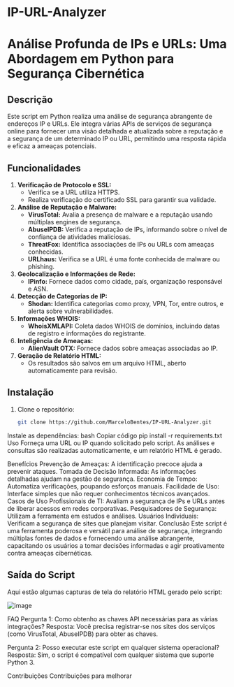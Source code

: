 # IP-URL-Analyzer
# Análise Profunda de IPs e URLs: Uma Abordagem em Python para Segurança Cibernética

## Descrição
Este script em Python realiza uma análise de segurança abrangente de endereços IP e URLs. Ele integra várias APIs de serviços de segurança online para fornecer uma visão detalhada e atualizada sobre a reputação e a segurança de um determinado IP ou URL, permitindo uma resposta rápida e eficaz a ameaças potenciais.

## Funcionalidades
1. **Verificação de Protocolo e SSL:**
   - Verifica se a URL utiliza HTTPS.
   - Realiza verificação do certificado SSL para garantir sua validade.
2. **Análise de Reputação e Malware:**
   - **VirusTotal:** Avalia a presença de malware e a reputação usando múltiplas engines de segurança.
   - **AbuseIPDB:** Verifica a reputação de IPs, informando sobre o nível de confiança de atividades maliciosas.
   - **ThreatFox:** Identifica associações de IPs ou URLs com ameaças conhecidas.
   - **URLhaus:** Verifica se a URL é uma fonte conhecida de malware ou phishing.
3. **Geolocalização e Informações de Rede:**
   - **IPinfo:** Fornece dados como cidade, país, organização responsável e ASN.
4. **Detecção de Categorias de IP:**
   - **Shodan:** Identifica categorias como proxy, VPN, Tor, entre outros, e alerta sobre vulnerabilidades.
5. **Informações WHOIS:**
   - **WhoisXMLAPI:** Coleta dados WHOIS de domínios, incluindo datas de registro e informações do registrante.
6. **Inteligência de Ameaças:**
   - **AlienVault OTX:** Fornece dados sobre ameaças associadas ao IP.
7. **Geração de Relatório HTML:**
   - Os resultados são salvos em um arquivo HTML, aberto automaticamente para revisão.

## Instalação
1. Clone o repositório:
   ```bash
   git clone https://github.com/MarceloBentes/IP-URL-Analyzer.git
Instale as dependências:
bash
Copiar código
pip install -r requirements.txt
Uso
Forneça uma URL ou IP quando solicitado pelo script. As análises e consultas são realizadas automaticamente, e um relatório HTML é gerado.

Benefícios
Prevenção de Ameaças: A identificação precoce ajuda a prevenir ataques.
Tomada de Decisão Informada: As informações detalhadas ajudam na gestão de segurança.
Economia de Tempo: Automatiza verificações, poupando esforços manuais.
Facilidade de Uso: Interface simples que não requer conhecimentos técnicos avançados.
Casos de Uso
Profissionais de TI: Avaliam a segurança de IPs e URLs antes de liberar acessos em redes corporativas.
Pesquisadores de Segurança: Utilizam a ferramenta em estudos e análises.
Usuários Individuais: Verificam a segurança de sites que planejam visitar.
Conclusão
Este script é uma ferramenta poderosa e versátil para análise de segurança, integrando múltiplas fontes de dados e fornecendo uma análise abrangente, capacitando os usuários a tomar decisões informadas e agir proativamente contra ameaças cibernéticas.

## Saída do Script

Aqui estão algumas capturas de tela do relatório HTML gerado pelo script:

![image](https://github.com/MarBentes/IP-URL-Analyzer/assets/170649057/4f9d04dc-9300-4e82-af8b-dd219b9565d2)


FAQ
Pergunta 1: Como obtenho as chaves API necessárias para as várias integrações?
Resposta: Você precisa registrar-se nos sites dos serviços (como VirusTotal, AbuseIPDB) para obter as chaves.

Pergunta 2: Posso executar este script em qualquer sistema operacional?
Resposta: Sim, o script é compatível com qualquer sistema que suporte Python 3.

Contribuições
Contribuições para melhorar
